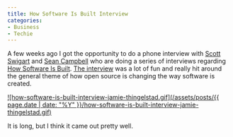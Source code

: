 ```yaml
---
title: How Software Is Built Interview
categories:
- Business
- Techie
---
```


A few weeks ago I got the opportunity to do a phone interview with [Scott Swigart](http://howsoftwareisbuilt.com/about-scott-swigart/) and [Sean Campbell](http://howsoftwareisbuilt.com/about-sean-campbell/) who are doing a series of interviews regarding [How Software Is Built](http://howsoftwareisbuilt.com/). [The interview](http://howsoftwareisbuilt.com/2008/04/02/interview-with-jamie-thingelstad-cto-wall-street-journal-digital-network/) was a lot of fun and really hit around the general theme of how open source is changing the way software is created.

[![how-software-is-built-interview-jamie-thingelstad.gif](/assets/posts/{{ page.date | date: "%Y" }}/how-software-is-built-interview-jamie-thingelstad.gif)](http://howsoftwareisbuilt.com/2008/04/02/interview-with-jamie-thingelstad-cto-wall-street-journal-digital-network/)

It is long, but I think it came out pretty well.
